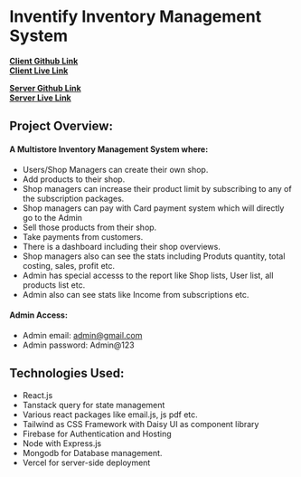 # Inventify Inventory Management System
**[ Client Github Link](https://github.com/smbmunna/inventify)**
<br>
**[ Client Live Link](https://fresh-bites-6a368.web.app/)**

**[ Server Github Link](https://github.com/smbmunna/inventify-server)**
<br>
**[ Server Live Link](https://inventify-server.vercel.app/)**

##  Project Overview: 
#### A Multistore Inventory Management System where: 
-  Users/Shop Managers can create their own shop. 
- Add products to their shop. 
- Shop managers can increase their product limit by subscribing to any of the subscription packages. 
- Shop managers can pay with Card payment system which will directly go to the Admin
- Sell those products from their shop. 
- Take payments from customers. 
- There is a dashboard including their shop overviews. 
- Shop managers also can see the stats including Produts quantity, total costing, sales, profit etc. 
- Admin has special accesss to the report like Shop lists, User list, all products list etc.
- Admin also can see stats like Income from subscriptions etc. 

#### Admin Access: 
- Admin email: admin@gmail.com
- Admin password: Admin@123

##  Technologies Used: 
-  React.js
- Tanstack query for state management
- Various react packages like email.js, js pdf etc.
- Tailwind as CSS Framework with Daisy UI as component library
- Firebase for Authentication and Hosting
- Node with Express.js 
- Mongodb for Database management.
- Vercel for server-side deployment